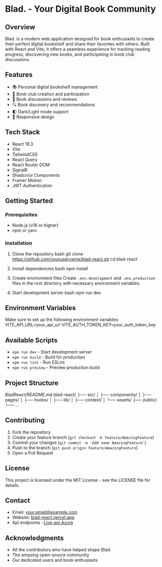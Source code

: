 
# Blad. - Your Digital Book Community

## Overview
Blad. is a modern web application designed for book enthusiasts to create their perfect digital bookshelf and share their favorites with others. Built with React and Vite, it offers a seamless experience for tracking reading progress, discovering new books, and participating in book club discussions.

## Features
- 📚 Personal digital bookshelf management
- 👥 Book club creation and participation
- 💬 Book discussions and reviews
- 🔍 Book discovery and recommendations
- 🌓 Dark/Light mode support
- 📱 Responsive design

## Tech Stack
- React 18.3
- Vite
- TailwindCSS
- React Query
- React Router DOM
- SignalR
- Shadcn/ui Components
- Framer Motion
- JWT Authentication

## Getting Started

### Prerequisites
- Node.js (v16 or higher)
- npm or yarn

### Installation
1. Clone the repository
    bash
    git clone https://github.com/yourusername/blad-react.git
    cd blad-react

2. Install dependencies
    bash
    npm install

3. Create environment files
Create `.env.development` and `.env.production` files in the root directory with necessary environment variables.

4. Start development server
    bash
    npm run dev

## Environment Variables
Make sure to set up the following environment variables:
VITE_API_URL=your_api_url
VITE_AUTH_TOKEN_KEY=your_auth_token_key

## Available Scripts
- `npm run dev` - Start development server
- `npm run build` - Build for production
- `npm run lint` - Run ESLint
- `npm run preview` - Preview production build

## Project Structure
BladReact/README.md
blad-react/
├── src/
│ ├── components/
│ ├── pages/
│ ├── hooks/
│ ├── lib/
│ ├── context/
│ └── assets/
├── public/
└── ...

## Contributing
1. Fork the repository
2. Create your feature branch (`git checkout -b feature/AmazingFeature`)
3. Commit your changes (`git commit -m 'Add some AmazingFeature'`)
4. Push to the branch (`git push origin feature/AmazingFeature`)
5. Open a Pull Request

## License
This project is licensed under the MIT License - see the LICENSE file for details.

## Contact
- Email: your.email@example.com
- Website: [blad-react.vercel.app](https://blad-react.vercel.app)
- Api endpoints : [Live-api Azure](https://blad-api.azurewebsites.net/swagger/index.html)

## Acknowledgments
- All the contributors who have helped shape Blad.
- The amazing open-source community
- Our dedicated users and book enthusiasts
